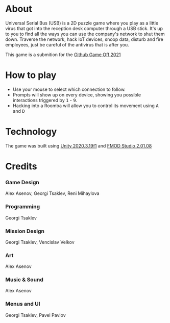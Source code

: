 # About
Universal Serial Bus (USB) is a 2D puzzle game where you play as a little virus that got into the reception desk computer through a USB stick.
It's up to you to find all the ways you can use the company's network to shut them down.
Traverse the network, hack IoT devices, snoop data, disturb and fire employees, just be careful of the antivirus that is after you.

This game is a submition for the <a href="https://itch.io/jam/game-off-2021">Github Game Off 2021</a>

# How to play
- Use your mouse to select which connection to follow.
- Prompts will show up on every device, showing you possible interactions triggered by <kbd>1</kbd> - <kbd>9</kbd>.
- Hacking into a Roomba will allow you to control its movement using <kbd>A</kbd> and <kbd>D</kbd>

# Technology
The game was built using <a href="https://unity.com/">Unity 2020.3.19f1</a> and <a href="https://www.fmod.com/">FMOD Studio 2.01.08</a>

# Credits
### Game Design
Alex Asenov,
Georgi Tsaklev,
Reni Mihaylova

### Programming
Georgi Tsaklev

### Mission Design
Georgi Tsaklev,
Vencislav Velkov

### Art
Alex Asenov

### Music & Sound
Alex Asenov

### Menus and UI
Georgi Tsaklev,
Pavel Pavlov
